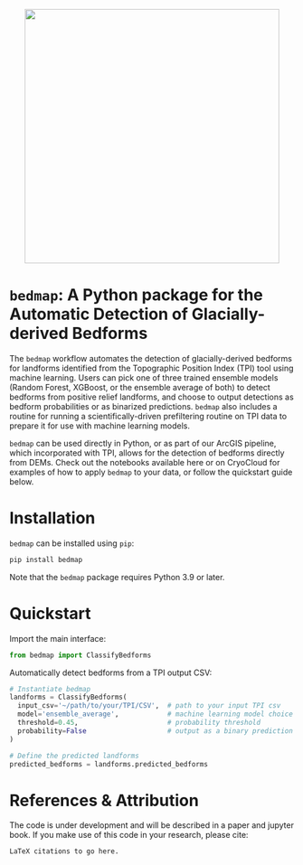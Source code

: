 <p align="center">
  <img width="450" src="https://github.com/elliesch/rf_bedform_mapping/blob/main/figs/logo.png"/>
</p>

# `bedmap`: A Python package for the Automatic Detection of Glacially-derived Bedforms

The `bedmap` workflow automates the detection of glacially-derived bedforms for landforms identified from the Topographic Position Index (TPI) tool using machine learning. Users can pick one of three trained ensemble models (Random Forest, XGBoost, or the ensemble average of both) to detect bedforms from positive relief landforms, and choose to output detections as bedform probabilities or as binarized predictions. `bedmap` also includes a routine for running a scientifically-driven prefiltering routine on TPI data to prepare it for use with machine learning models.

`bedmap` can be used directly in Python, or as part of our ArcGIS pipeline, which incorporated with TPI, allows for the detection of bedforms directly from DEMs. Check out the notebooks available here or on CryoCloud for examples of how to apply `bedmap` to your data, or follow the quickstart guide below.

# Installation

`bedmap` can be installed using `pip`:

```bash
pip install bedmap
```

Note that the `bedmap` package requires Python 3.9 or later.

# Quickstart

Import the main interface:

```python
from bedmap import ClassifyBedforms
```

Automatically detect bedforms from a TPI output CSV:

```python
# Instantiate bedmap
landforms = ClassifyBedforms(
  input_csv='~/path/to/your/TPI/CSV',  # path to your input TPI csv
  model='ensemble_average',            # machine learning model choice
  threshold=0.45,                      # probability threshold
  probability=False                    # output as a binary prediction
)

# Define the predicted landforms
predicted_bedforms = landforms.predicted_bedforms
```

# References & Attribution
The code is under development and will be described in a paper and jupyter book.
If you make use of this code in your research, please cite:
```
LaTeX citations to go here.
```
